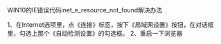 WIN10的IE错误代码inet_e_resource_not_found解决办法

1、在Internet选项里，点《连接》标签，按下《局域网设置》按钮，在对话框里，勾选上那个《自动检测设置》的勾选框。
2、重启一下浏览器
